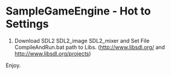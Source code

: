 # SampleGameEngine - Hot to Settings

1. Download SDL2 SDL2_image SDL2_mixer and Set File CompileAndRun.bat path to Libs.
   (http://www.libsdl.org/ and http://www.libsdl.org/projects)

Enjoy.
